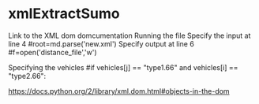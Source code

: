 # xmlExtractSumo
Link to the XML dom domcumentation
Running the file
Specify the input at line 4  #root=md.parse('new.xml')
Specify output at line 6 #f=open('distance_file','w')

Specifying the vehicles
#if vehicles[j] == "type1.66" and vehicles[i] == "type2.66":
				
https://docs.python.org/2/library/xml.dom.html#objects-in-the-dom
